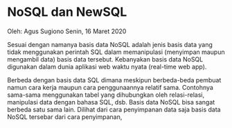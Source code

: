 # NoSQL dan NewSQL
Oleh: Agus Sugiono
Senin, 16 Maret 2020

Sesuai dengan namanya basis data NoSQL adalah jenis basis data yang tidak
menggunakan perintah SQL dalam memanipulasi (menyimpan maupun mengambil data)
basis data tersebut. Kebanyakan basis data NoSQL digunakan dalam dunia aplikasi
web waktu nyata (real-time web app).

Berbeda dengan basis data SQL dimana meskipun berbeda-beda pembuat namun cara
kerja maupun cara penggunaannya relatif sama. Contohnya sama-sama menggunakan
tabel yang dihubungkan oleh relasi-relasi, manipulasi data dengan bahasa SQL, dsb.
Basis data NoSQL bisa sangat berbeda satu sama lain. Dilihat dari cara penyimpanan
data saja basis data NoSQL tersebar dari cara penyimpanan,
